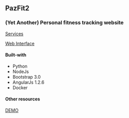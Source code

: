## PazFit2

### (Yet Another) Personal fitness tracking website

[Services](https://github.com/alexjpaz/pazfit2-services)

[Web Interface](https://github.com/alexjpaz/pazfit2-ui-web)


#### Built-with
* Python
* NodeJs
* Bootstrap 3.0
* AngularJs 1.2.6
* Docker

#### Other resources
[DEMO](http://micro.do.alexjpaz.com:9001)
